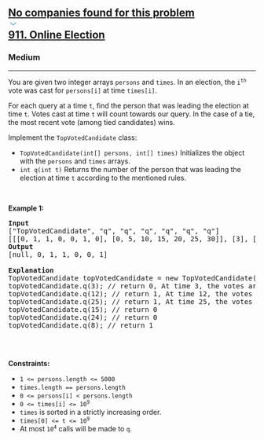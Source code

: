 <h2><a href="https://leetcode.com/problems/online-election/"><div id="big-omega-company-tags"><div id="big-omega-topbar"><div class="companyTagsContainer" style="overflow-x: scroll; flex-wrap: nowrap;"><div class="companyTagsContainer--tag">No companies found for this problem</div></div><div class="companyTagsContainer--chevron"><div><svg version="1.1" id="icon" xmlns="http://www.w3.org/2000/svg" xmlns:xlink="http://www.w3.org/1999/xlink" x="0px" y="0px" viewBox="0 0 32 32" fill="#4087F1" xml:space="preserve" style="width: 20px; --darkreader-inline-fill: #4aa0f2;" data-darkreader-inline-fill=""><polygon points="16,22 6,12 7.4,10.6 16,19.2 24.6,10.6 26,12 "></polygon><rect id="_x3C_Transparent_Rectangle_x3E_" class="st0" fill="none" width="32" height="32"></rect></svg></div></div></div></div>911. Online Election</a></h2><h3>Medium</h3><hr><div><p>You are given two integer arrays <code>persons</code> and <code>times</code>. In an election, the <code>i<sup>th</sup></code> vote was cast for <code>persons[i]</code> at time <code>times[i]</code>.</p>

<p>For each query at a time <code>t</code>, find the person that was leading the election at time <code>t</code>. Votes cast at time <code>t</code> will count towards our query. In the case of a tie, the most recent vote (among tied candidates) wins.</p>

<p>Implement the <code>TopVotedCandidate</code> class:</p>

<ul>
	<li><code>TopVotedCandidate(int[] persons, int[] times)</code> Initializes the object with the <code>persons</code> and <code>times</code> arrays.</li>
	<li><code>int q(int t)</code> Returns the number of the person that was leading the election at time <code>t</code> according to the mentioned rules.</li>
</ul>

<p>&nbsp;</p>
<p><strong class="example">Example 1:</strong></p>

<pre><strong>Input</strong>
["TopVotedCandidate", "q", "q", "q", "q", "q", "q"]
[[[0, 1, 1, 0, 0, 1, 0], [0, 5, 10, 15, 20, 25, 30]], [3], [12], [25], [15], [24], [8]]
<strong>Output</strong>
[null, 0, 1, 1, 0, 0, 1]

<strong>Explanation</strong>
TopVotedCandidate topVotedCandidate = new TopVotedCandidate([0, 1, 1, 0, 0, 1, 0], [0, 5, 10, 15, 20, 25, 30]);
topVotedCandidate.q(3); // return 0, At time 3, the votes are [0], and 0 is leading.
topVotedCandidate.q(12); // return 1, At time 12, the votes are [0,1,1], and 1 is leading.
topVotedCandidate.q(25); // return 1, At time 25, the votes are [0,1,1,0,0,1], and 1 is leading (as ties go to the most recent vote.)
topVotedCandidate.q(15); // return 0
topVotedCandidate.q(24); // return 0
topVotedCandidate.q(8); // return 1

</pre>

<p>&nbsp;</p>
<p><strong>Constraints:</strong></p>

<ul>
	<li><code>1 &lt;= persons.length &lt;= 5000</code></li>
	<li><code>times.length == persons.length</code></li>
	<li><code>0 &lt;= persons[i] &lt; persons.length</code></li>
	<li><code>0 &lt;= times[i] &lt;= 10<sup>9</sup></code></li>
	<li><code>times</code> is sorted in a strictly increasing order.</li>
	<li><code>times[0] &lt;= t &lt;= 10<sup>9</sup></code></li>
	<li>At most <code>10<sup>4</sup></code> calls will be made to <code>q</code>.</li>
</ul>
</div>